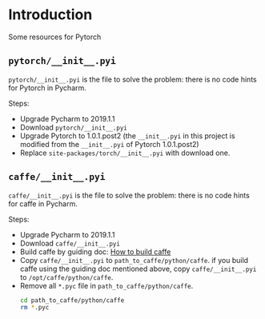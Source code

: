 # Introduction  
Some resources for Pytorch

## `pytorch/__init__.pyi`

`pytorch/__init__.pyi` is the file to solve the problem:
there is no code hints for Pytorch in Pycharm.

Steps:
* Upgrade Pycharm to 2019.1.1
* Download `pytorch/__init__.pyi`
* Upgrade Pytorch to 1.0.1.post2 (the `__init__.pyi` in this project
is modified from the `__init__.pyi` of Pytorch 1.0.1.post2)
* Replace `site-packages/torch/__init__.pyi` with download one.


## `caffe/__init__.pyi`

`caffe/__init__.pyi` is the file to solve the problem:
there is no code hints for caffe in Pycharm.

Steps:
* Upgrade Pycharm to 2019.1.1
* Download `caffe/__init__.pyi`
* Build caffe by guiding doc: [How to build caffe](https://github.com/Mannix1994/SfSNet-Python/blob/master/build-caffe.md)
* Copy `caffe/__init__.pyi` to `path_to_caffe/python/caffe`. if you
build caffe using the guiding doc mentioned above, 
copy `caffe/__init__.pyi` to `/opt/caffe/python/caffe`.
* Remove all `*.pyc` file in `path_to_caffe/python/caffe`.
  ```bash
  cd path_to_caffe/python/caffe
  rm *.pyc
  ```